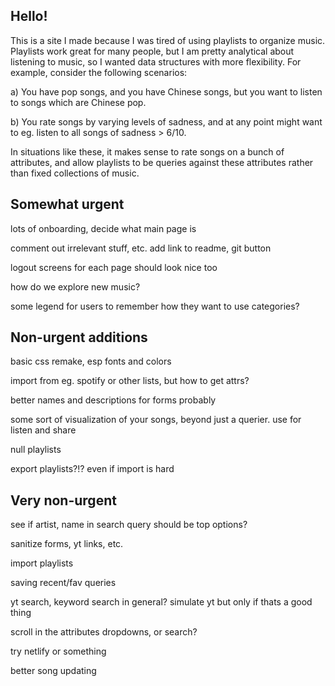 ## Hello!

This is a site I made because I was tired of using playlists to organize music. Playlists work great for many people, but I am pretty analytical about listening to music, so I wanted data structures with more flexibility. For example, consider the following scenarios:

a) You have pop songs, and you have Chinese songs, but you want to listen to songs which are Chinese pop. 

b) You rate songs by varying levels of sadness, and at any point might want to eg. listen to all songs of sadness > 6/10. 

In situations like these, it makes sense to rate songs on a bunch of attributes, and allow playlists to be queries against these attributes rather than fixed collections of music. 

## Somewhat urgent

lots of onboarding, decide what main page is

comment out irrelevant stuff, etc. add link to readme, git button

logout screens for each page should look nice too

how do we explore new music? 

some legend for users to remember how they want to use categories?

## Non-urgent additions

basic css remake, esp fonts and colors

import from eg. spotify or other lists, but how to get attrs?

better names and descriptions for forms probably

some sort of visualization of your songs, beyond just a querier. use for listen and share

null playlists

export playlists?!? even if import is hard

## Very non-urgent

see if artist, name in search query should be top options? 

sanitize forms, yt links, etc.

import playlists

saving recent/fav queries

yt search, keyword search in general? simulate yt but only if thats a good thing

scroll in the attributes dropdowns, or search? 

try netlify or something

better song updating